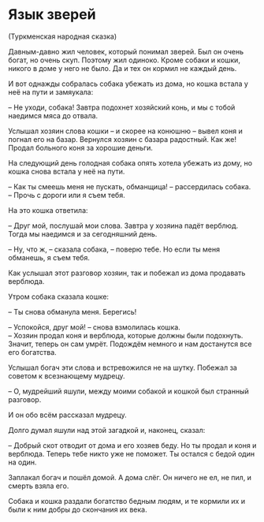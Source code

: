 # Язык зверей
(Туркменская народная сказка)

Давным-давно жил человек, который понимал зверей.
Был он очень богат, но очень скуп.
Поэтому жил одиноко.
Кроме собаки и кошки, никого в доме у него не было.
Да и тех он кормил не каждый день.

И вот однажды собралась собака убежать из дома, но кошка встала у неё на пути и замяукала:

– Не уходи, собака!
Завтра подохнет хозяйский конь, и мы с тобой наедимся мяса до отвала.

Услышал хозяин слова кошки – и скорее на конюшню – вывел коня и погнал его на базар.
Вернулся хозяин с базара радостный.
Как же!
Продал больного коня за хорошие деньги.

На следующий день голодная собака опять хотела убежать из дому, но кошка снова встала у неё на пути.

– Как ты смеешь меня не пускать, обманщица! – рассердилась собака.  
– Прочь с дороги или я съем тебя.

На это кошка ответила:

– Друг мой, послушай мои слова.
Завтра у хозяина падёт верблюд.
Тогда мы наедимся и за сегодняшний день.

– Ну, что ж, – сказала собака, – поверю тебе.
Но если ты меня обманешь, я съем тебя.

Как услышал этот разговор хозяин, так и побежал из дома продавать верблюда.

Утром собака сказала кошке:

– Ты снова обманула меня.
Берегись!

– Успокойся, друг мой! – снова взмолилась кошка.  
– Хозяин продал коня и верблюда, которые должны были подохнуть.
Значит, теперь он сам умрёт.
Подождём немного и нам достанутся все его богатства.

Услышал богач эти слова и встревожился не на шутку.
Побежал за советом к всезнающему мудрецу.

– О, мудрейший яшули, между моими собакой и кошкой был странный разговор.

И он обо всём рассказал мудрецу.

Долго думал яшули над этой загадкой и, наконец, сказал:

– Добрый скот отводит от дома и его хозяев беду.
Но ты продал и коня и верблюда.
Теперь тебе никто уже не поможет.
Ты остался с бедой один на один.

Заплакал богач и пошёл домой.
А дома слёг.
Он ничего не ел, не пил, и смерть взяла его.

Собака и кошка раздали богатство бедным людям, и те кормили их и были к ним добры до скончания их века.
